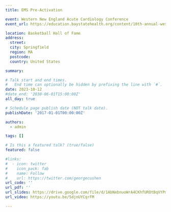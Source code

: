 ```yaml
---
title: EMS Pre-Activation

event: Western New England Acute Cardiology Conference
event_url: https://education.baystatehealth.org/content/10th-annual-western-new-england-acute-cardiology-conference

location: Basketball Hall of Fame
address:
  street: 
  city: Springfield
  region: MA
  postcode: 
  country: United States

summary: 

# Talk start and end times.
#   End time can optionally be hidden by prefixing the line with `#`.
date: 2023-10-12
#date_end: '2030-06-01T15:00:00Z'
all_day: true

# Schedule page publish date (NOT talk date).
publishDate: '2017-01-01T00:00:00Z'

authors:
  - admin

tags: []

# Is this a featured talk? (true/false)
featured: false

#links:
#  - icon: twitter
#    icon_pack: fab
#    name: Follow
#    url: https://twitter.com/georgecushen
url_code: ''
url_pdf: ''
url_slides: https://drive.google.com/file/d/1AbNebnuoWrA4CKhfUROtBqVYPmxoqL98/view?usp=share_link
url_video: https://youtu.be/5djnUYCqrFM

---
```

